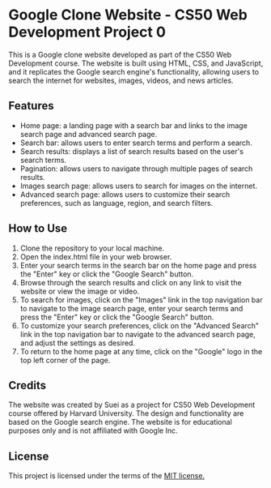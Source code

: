 <h1>Google Clone Website - CS50 Web Development Project 0</h1>
This is a Google clone website developed as part of the CS50 Web Development course. The website is built using HTML, CSS, and JavaScript, and it replicates the Google search engine's functionality, allowing users to search the internet for websites, images, videos, and news articles.

<h2>Features</h2>
<ul>
<li>Home page: a landing page with a search bar and links to the image search page and advanced search page.</li>
<li>Search bar: allows users to enter search terms and perform a search.</li>
<li>Search results: displays a list of search results based on the user's search terms.</li>
<li>Pagination: allows users to navigate through multiple pages of search results.</li>
<li>Images search page: allows users to search for images on the internet.</li>
<li>Advanced search page: allows users to customize their search preferences, such as language, region, and search filters.</li>
</ul>
<h2>How to Use</h2>
<ol type="1">
<li>Clone the repository to your local machine.</li>
<li>Open the index.html file in your web browser.</li>
<li>Enter your search terms in the search bar on the home page and press the "Enter" key or click the "Google Search" button.</li>
<li>Browse through the search results and click on any link to visit the website or view the image or video.</li>
<li>To search for images, click on the "Images" link in the top navigation bar to navigate to the image search page, enter your search terms and press the "Enter" key or click the "Google Search" button.</li>
<li>To customize your search preferences, click on the "Advanced Search" link in the top navigation bar to navigate to the advanced search page, and adjust the settings as desired.</li>
<li>To return to the home page at any time, click on the "Google" logo in the top left corner of the page.</li>
</ol>
<h2>Credits</h2>
The website was created by Suei as a project for CS50 Web Development course offered by Harvard University. The design and functionality are based on the Google search engine. The website is for educational purposes only and is not affiliated with Google Inc.

<h2>License</h2>
This project is licensed under the terms of the <a href="https://opensource.org/license/mit/">MIT license.</a>
